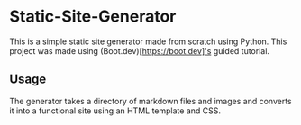 # Static-Site-Generator

This is a simple static site generator made from scratch using Python. This project was made using (Boot.dev)[https://boot.dev]'s guided tutorial.

## Usage
The generator takes a directory of markdown files and images and converts it into a functional site using an HTML template and CSS.